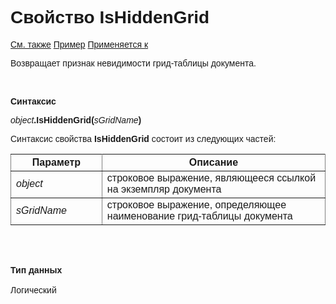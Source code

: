 ﻿<html>
<head>
    <title>Document\IsHiddenGrid</title>
    <link rel="stylesheet" href="../../../common.css" />
    <style>
        p, h1, table{font-family:Arial;
                    }
    </style>
</head>
<body>
    <h1>Свойство IsHiddenGrid</h1>
    <p>
        <a href="../Asdoc.html">См. также</a> <u>Пример</u> <a href="../Asdoc.html">Применяется к</a>
    </p>
    <p>
        Возвращает признак невидимости грид-таблицы документа.
    </p>
    <br>
    <p>
       <strong>Синтаксис</strong>
    </p>
    <p>
       <em>object</em><strong>.IsHiddenGrid(</strong><em>sGridName</em><strong>)</strong>
    </p>
    <p>
       Синтаксис свойства <strong>IsHiddenGrid</strong> состоит из следующих частей:
    </p>
    <table rules="all">
        <tr>
            <th style="width: 29%;">Параметр</th>
            <th style="width:71%;">Описание</th> 
        </tr>
        <tr>
            <td width="29%"><font face="Arial"><em>object</em></font></td>
            <td width="71%"><font face="Arial">строковое выражение, являющееся ссылкой на экземпляр документа</font></td>
        </tr>
        <tr>
            <td style="width: 29%;"><em>sGridName</em></td>
            <td style="width: 71%;">строковое выражение, определяющее наименование грид-таблицы документа</td>
        </tr>
    </table>
    <br>
    <br>
    <p>
        <b>Тип данных</b>
        <br>
        <br>
           Логический
    </p>
</body>
</html>
